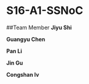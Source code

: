 # S16-A1-SSNoC
##Team Member
**Jiyu Shi**<p>
**Guangyu Chen**<p>
**Pan Li**<p>
**Jin  Gu**<p>
**Congshan lv**<p>
